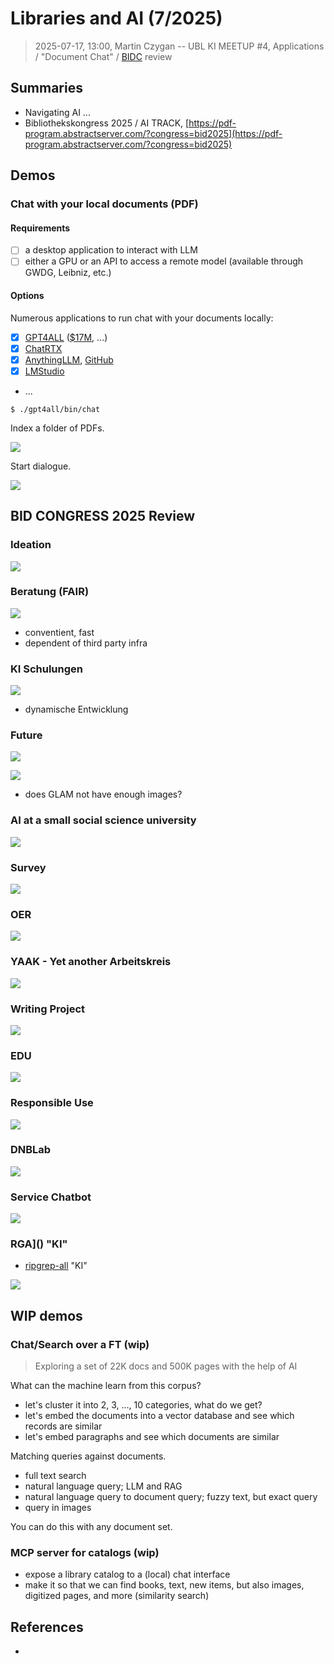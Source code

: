 # Libraries and AI (7/2025)

> 2025-07-17, 13:00, Martin Czygan -- UBL KI MEETUP #4, Applications / "Document Chat" / [BIDC](https://2025.bid-kongress.de/) review

## Summaries

* Navigating AI ...
* Bibliothekskongress 2025 / AI TRACK, [https://pdf-program.abstractserver.com/?congress=bid2025](https://pdf-program.abstractserver.com/?congress=bid2025)

## Demos

### Chat with your local documents (PDF)

#### Requirements

* [ ] a desktop application to interact with LLM
* [ ] either a GPU or an API to access a remote model (available through GWDG, Leibniz, etc.)

#### Options

Numerous applications to run chat with your documents locally:

* [x] [GPT4ALL](https://www.nomic.ai/gpt4all) ([$17M](https://www.reuters.com/technology/open-source-ai-model-creator-nomic-raises-17-million-led-by-coatue-2023-07-13/), ...)
* [x] [ChatRTX](https://www.nvidia.com/en-us/ai-on-rtx/chatrtx/)
* [x] [AnythingLLM](https://anythingllm.com/desktop), [GitHub](https://github.com/Mintplex-Labs/anything-llm)
* [x] [LMStudio](https://lmstudio.ai/)
* ...

```
$ ./gpt4all/bin/chat
```

Index a folder of PDFs.

![](static/screenshot-2025-07-17-122222-gpt4all-embedding.png)

Start dialogue.

![](static/screenshot-2025-07-17-123154-dialogue.png)


## BID CONGRESS 2025 Review

### Ideation

[![](static/screenshot-2025-07-17-123447-bid-2025-ideation.png)](https://opus4.kobv.de/opus4-bib-info/files/19805/Stricker_Digitale_Editionen.pdf)

### Beratung (FAIR)

[![](static/screenshot-2025-07-17-123620-fair-chatbot.png)](https://opus4.kobv.de/opus4-bib-info/files/19765/Shigapov-Schmidt-Open-Source.pdf)

* conventient, fast
* dependent of third party infra

### KI Schulungen

[![](static/screenshot-2025-07-17-123754-ki-schulungen.png)](https://opus4.kobv.de/opus4-bib-info/files/19492/Respekt-wers-selber-macht_HandsOn_2025.pdf)

* dynamische Entwicklung


### Future

[![](static/screenshot-2025-07-17-123950-bib-2030-1.png)](https://opus4.kobv.de/opus4-bib-info/files/19530/Snapshots.pdf)

[![](static/screenshot-2025-07-17-124156-bib-2030-2.png)](https://opus4.kobv.de/opus4-bib-info/files/19530/Snapshots.pdf)

* does GLAM not have enough images?

### AI at a small social science university

[![](static/screenshot-2025-07-17-124340-hertie-1.png)](https://opus4.kobv.de/opus4-bib-info/files/19804/Presentation_AI_at_the_Hertie_School.pdf)


### Survey

[![](static/screenshot-2025-07-17-124455-survey-1.png)](https://opus4.kobv.de/opus4-bib-info/files/19711/MIKS_UmfrageV3-OPUS.pdf)

### OER

[![](static/screenshot-2025-07-17-124627-oer.png)](https://opus4.kobv.de/opus4-bib-info/files/19793/OER_Waldschmidt_Dietz_a.pdf)

### YAAK - Yet another Arbeitskreis

[![](static/screenshot-2025-07-17-124837-yaak.png)](https://opus4.kobv.de/opus4-bib-info/files/19821/Renner_Bremen_2025_KI.pdf)


### Writing Project

[![](static/screenshot-2025-07-17-125027-writing.png)](https://opus4.kobv.de/opus4-bib-info/files/19712/KI_Kompetenzen.pdf)

### EDU

[![](static/screenshot-2025-07-17-125128-gpt-edu.png)](https://opus4.kobv.de/opus4-bib-info/files/19770/Klatt_BiblioCon_20250619.pdf)

### Responsible Use

[![](static/screenshot-2025-07-17-125246-responsible-use-1.png)](https://opus4.kobv.de/opus4-bib-info/files/19841/Folien_fuer_Veroeffentlichung_Kasprzik.pdf)


### DNBLab

[![](static/screenshot-2025-07-17-125340-dnb.png)](https://opus4.kobv.de/opus4-bib-info/files/19497/DNBLab_KI_20250625.pdf)

### Service Chatbot

[![](static/screenshot-2025-07-17-125516-kit-chatbot.png)](https://opus4.kobv.de/opus4-bib-info/files/19795/BibKI_BiblioCon.pdf)

### RGA]() "KI"

* [ripgrep-all](https://github.com/phiresky/ripgrep-all) "KI"

![](static/open-bid-2025-ki-keyword-rga-screenie.png)

## WIP demos

### Chat/Search over a FT (wip)

> Exploring a set of 22K docs and 500K pages with the help of AI

What can the machine learn from this corpus?

* let's cluster it into 2, 3, ..., 10 categories, what do we get?
* let's embed the documents into a vector database and see which records are similar
* let's embed paragraphs and see which documents are similar

Matching queries against documents.

* full text search
* natural language query; LLM and RAG
* natural language query to document query; fuzzy text, but exact query
* query in images

You can do this with any document set.

### MCP server for catalogs (wip)

* expose a library catalog to a (local) chat interface
* make it so that we can find books, text, new items, but also images, digitized pages, and more (similarity search)

## References

* [](https://discovery.ucl.ac.uk/id/eprint/10209236/1/Navigating-Artificial-Intelligence-for-Cultural-Heritage-Organisations.pdf)

